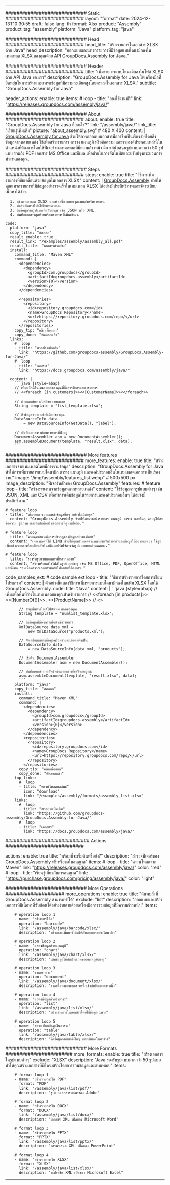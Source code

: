 



---
############################# Static ############################
layout: "format"
date:  2024-12-13T10:30:55
draft: false
lang: th
format: Xlsx
product: "Assembly"
product_tag: "assembly"
platform: "Java"
platform_tag: "java"

############################# Head ############################
head_title: "สร้างรายการในเอกสาร XLSX ด้วย Java"
head_description: "ออกแบบและแทรกรายการที่มีข้อมูลแบบไดนามิกลงในเทมเพลต XLSX ของคุณด้วย API GroupDocs.Assembly for Java."

############################# Header ############################
title: "เพิ่มรายการแบบไดนามิกลงในไฟล์ XLSX ด้วย API Java ของเรา" 
description: "GroupDocs.Assembly for Java ให้เครื่องมือที่ยืดหยุ่นในการสร้างและแทรกข้อมูลที่มีความละเอียดสูงโดยตรงลงในเอกสาร XLSX."
subtitle: "GroupDocs.Assembly for Java" 

header_actions:
  enable: true
  items:
    #  loop
    - title: "ลองใช้งานฟรี"
      link: "https://releases.groupdocs.com/assembly/java/"
      
############################# About ############################
about:
    enable: true
    title: "GroupDocs.Assembly for Java คืออะไร?"
    link: "/assembly/java/"
    link_title: "เรียนรู้เพิ่มเติม"
    picture: "about_assembly.svg" # 480 X 400
    content: |
       [GroupDocs.Assembly for Java](/assembly/java/) ช่วยให้การออกแบบเอกสารมืออาชีพเป็นเรื่องง่ายโดยดึงข้อมูลจากหลายแหล่ง ใช้เพื่อสร้างรายการ ตาราง แผนภูมิ หรือข้อความ และวางองค์ประกอบเหล่านี้ในตำแหน่งที่ต้องการโดยใช้ฟีเจอร์ของเทมเพลตที่มีความก้าวหน้า มีการสนับสนุนรูปแบบมากกว่า 50 รูปแบบ รวมถึง PDF เอกสาร MS Office และอีเมล เพื่อช่วยในการอัตโนมัตและปรับปรุงกระบวนการทำงานของคุณ.

############################# Steps ############################
steps:
    enable: true
    title: "วิธีการเพิ่มรายการที่ขับเคลื่อนด้วยข้อมูลในเอกสาร XLSX"
    content: |
      [GroupDocs.Assembly](/assembly/java/) ช่วยให้คุณแทรกรายการที่มีข้อมูลอย่างรวดเร็วในเทมเพลต XLSX ได้อย่างมีประสิทธิภาพและจัดระเบียบเนื้อหาได้ง่าย.
      
      1. สร้างเทมเพลต XLSX และทำเครื่องหมายจุดแทนสำหรับรายการ.
      2. ตั้งค่าเส้นทางไฟล์ไปยังเทมเพลต.
      3. ดึงข้อมูลจากรูปแบบที่สนับสนุน เช่น JSON หรือ XML.
      4. บันทึกเอกสารสุดท้ายพร้อมรายการที่เพิ่มเข้ามา.
   
    code:
      platform: "java"
      copy_title: "คัดลอก"
      result_enable: true
      result_link: "/examples/assembly/assembly_all.pdf"
      result_title: "เอกสารตัวอย่าง"
      install:
        command_title: "Maven XML"
        command: |
          <dependencies>
            <dependency>
              <groupId>com.groupdocs</groupId>
              <artifactId>groupdocs-assembly</artifactId>
              <version>{0}</version>
            </dependency>
          </dependencies>

          <repositories>
            <repository>
              <id>repository.groupdocs.com</id>
              <name>GroupDocs Repository</name>
              <url>https://repository.groupdocs.com/repo/</url>
            </repository>
          </repositories>
        copy_tip: "คลิกเพื่อลอก"
        copy_done: "คัดลอกแล้ว"
      links:
        #  loop
        - title: "ตัวอย่างเพิ่มเติม"
          link: "https://github.com/groupdocs-assembly/GroupDocs.Assembly-for-Java/"
        #  loop
        - title: "เอกสาร"
          link: "https://docs.groupdocs.com/assembly/java/"
          
      content: |
        ```java {style=abap}
        // เพิ่มแท็กนี้ในเทมเพลตของคุณที่ซึ่งควรมีการแสดงรายการ
        // <<foreach [in customers]>><<[CustomerName]>><</foreach>>

        // กำหนดเส้นทางไฟล์ของเทมเพลต
        String template = "list_template.xlsx";

        // ดึงข้อมูลจากแหล่งที่เลือกของคุณ
        DataSourceInfo data 
            = new DataSourceInfo(GetData(), "label");

        // บันทึกเอกสารพร้อมรายการที่ฝังอยู่
        DocumentAssembler asm = new DocumentAssembler();
        asm.assembleDocument(template, "result.xlsx", data);
        ```           

############################# More features ############################
more_features:
  enable: true
  title: "สร้างเอกสารจากเทมเพลตโดยมีการรวมข้อมูล"
  description: "GroupDocs.Assembly for Java ทำให้การเพิ่มรายการแบบไดนามิก ตาราง แผนภูมิ และองค์ประกอบอื่นในเทมเพลตเอกสารเป็นเรื่องง่าย."
  image: "/img/assembly/features_list.webp" # 500x500 px
  image_description: "ฟีเจอร์หลักของ GroupDocs.Assembly"
  features:
    # feature loop
    - title: "สร้างรายงานจากข้อมูลหลากหลายแหล่ง"
      content: "ใช้ข้อมูลจากรูปแบบต่างๆ เช่น JSON, XML และ CSV เพื่อทำการเติมข้อมูลในรายการและองค์ประกอบอื่นๆ ได้อย่างมีประสิทธิภาพ."

    # feature loop
    - title: "เพิ่มรายการและแหล่งข้อมูลอื่นๆ อย่างไม่มีสะดุด"
      content: "GroupDocs.Assembly ช่วยให้สามารถฝังรายการ แผนภูมิ ตาราง และอื่นๆ ควบคู่ไปกับข้อความ รูปภาพ และลิงก์เพื่อสร้างเอกสารที่ดูน่าเชื่อถือ."

    # feature loop
    - title: "ควบคุมตำแหน่งการปรากฏของข้อมูลอย่างแม่นยำ"
      content: "เทมเพลตที่ใช้ LINQ ช่วยให้คุณกำหนดตำแหน่งสำหรับรายการและข้อมูลได้อย่างแม่นยำ ใช้ลูปเพื่อสร้างรายการที่ละเอียดอัตโนมัติและปรับใช้การจัดรูปแบบแบบกำหนดเอง."

    # feature loop
    - title: "รองรับรูปแบบเอกสารที่หลากหลาย"
      content: "สร้างหรือแก้ไขไฟล์ในรูปแบบต่างๆ เช่น MS Office, PDF, OpenOffice, HTML และอีเมล รวมเนื้อหาจากเอกสารหลายไฟล์ตามที่ต้องการ."
      
  code_samples_ext:
    # code sample ext loop
    - title: "วิธีการสร้างรายการโดยการเขียนโปรแกรม"
      content: |
        ตัวอย่างนี้แสดงวิธีการเพิ่มรายการแบบไดนามิกลงในแฟ้ม XLSX โดยใช้ GroupDocs.Assembly.
      code:
        title: "Java"
        content: |
          ```java {style=abap}
          // เพิ่มแท็กพื้นที่ว่างในเทมเพลตของคุณสำหรับรายการ
          // <<foreach [in products]>><<[NumberOf()]>>. <<[ProductName]>>
          // <</foreach>>

          // ระบุเส้นทางไฟล์ไปยังเทมเพลตของคุณ
          String template = "numlist_template.xlsx";

          // ดึงข้อมูลที่ต้องการเพื่อนำเข้ารายการ
          XmlDataSource data_xml =
              new XmlDataSource("products.xml");

          // จัดเตรียมแหล่งข้อมูลพร้อมรายละเอียดที่จำเป็น
          DataSourceInfo data 
              = new DataSourceInfo(data_xml, "products");

          // เริ่มต้น DocumentAssembler
          DocumentAssembler asm = new DocumentAssembler();

          // บันทึกเอกสารผลลัพธ์พร้อมรายการที่เสร็จสมบูรณ์
          asm.assembleDocument(template, "result.xlsx", data);
          ```
        platform: "java"
        copy_title: "คัดลอก"
        install:
          command_title: "Maven XML"
          command: |
            <dependencies>
              <dependency>
                <groupId>com.groupdocs</groupId>
                <artifactId>groupdocs-assembly</artifactId>
                <version>{0}</version>
              </dependency>
            </dependencies>
            <repositories>
              <repository>
                <id>repository.groupdocs.com</id>
                <name>GroupDocs Repository</name>
                <url>https://repository.groupdocs.com/repo/</url>
              </repository>
            </repositories>
          copy_tip: "คลิกเพื่อลอก"
          copy_done: "คัดลอกแล้ว"
        top_links:
          #  loop
          - title: "ดาวน์โหลดผลลัพธ์"
            icon: "download"
            link: "/examples/assembly/formats/assembly_list.xlsx"
        links:
          #  loop
          - title: "ตัวอย่างเพิ่มเติม"
            link: "https://github.com/groupdocs-assembly/GroupDocs.Assembly-for-Java/"
          #  loop
          - title: "เอกสาร"
            link: "https://docs.groupdocs.com/assembly/java/"
            

            


############################## Actions ############################

actions:
  enable: true
  title: "พร้อมที่จะเริ่มต้นหรือยัง?"
  description: "สำรวจฟีเจอร์ของ GroupDocs.Assembly ฟรี หรือขอใบอนุญาต"
  items:
    #  loop
    - title: "ดาวน์โหลดจาก Maven"
      link: "https://releases.groupdocs.com/assembly/java/"
      color: "red"
        #  loop
    - title: "เรียนรู้เกี่ยวกับการอนุญาต"
      link: "https://purchase.groupdocs.com/pricing/assembly/java/"
      color: "light"


############################# More Operations #####################
more_operations:
    enable: true
    title: "ค้นพบสิ่งที่ GroupDocs.Assembly สามารถทำได้"
    exclude: "list"
    description: "ออกแบบและสร้างเอกสารที่มีเนื้อหาที่ซับซ้อนได้อย่างง่ายดายด้วยเครื่องมือการรวมข้อมูลที่มีความก้าวหน้า."
    items: 
          
        # operation loop 1
        - name: "สร้างบาร์โค้ด"
          operation: "barcode"
          link: "/assembly/java/barcode/xlsx/"
          description: "สร้างและเพิ่มบาร์โค้ดให้กับเอกสารอย่างไดนามิก"

        # operation loop 2
        - name: "แสดงข้อมูลด้วยแผนภูมิ"
          operation: "chart"
          link: "/assembly/java/chart/xlsx/"
          description: "เติมข้อมูลให้กับประเภทของแผนภูมิต่างๆ"

        # operation loop 3
        - name: "รวมเอกสาร"
          operation: "document"
          link: "/assembly/java/document/xlsx/"
          description: "รวมเนื้อหาของเอกสารหนึ่งเข้ากับอีกเอกสารหนึ่ง"

        # operation loop 4
        - name: "แสดงข้อมูลด้วยรายการ"
          operation: "list"
          link: "/assembly/java/list/xlsx/"
          description: "สร้างรายการในเอกสารโดยใช้ข้อมูลเฉพาะ"

        # operation loop 5
        - name: "จัดระเบียบข้อมูลในตาราง"
          operation: "table"
          link: "/assembly/java/table/xlsx/"
          description: "ดึงข้อมูลจากแหล่งใดๆ และเติมลงในตาราง"
         
          
############################# More Formats ########################
more_formats:
    enable: true
    title: "สร้างเอกสารในรูปแบบต่างๆ"
    exclude: "XLSX"
    description: "Java รองรับรูปแบบมากกว่า 50 รูปแบบ ทำให้คุณสร้างเอกสารที่มีโครงสร้างโดยการรวมข้อมูลและเทมเพลต."
    items: 
          
        # format loop 1
        - name: "สร้างรายการใน PDF"
          format: "PDF"
          link: "/assembly/java/list/pdf/"
          description: "รูปแบบเอกสารพกพาของ Adobe"
          
        # format loop 2
        - name: "สร้างรายการใน DOCX"
          format: "DOCX"
          link: "/assembly/java/list/docx/"
          description: "เอกสาร XML เปิดของ Microsoft Word"
          
        # format loop 3
        - name: "สร้างรายการใน PPTX"
          format: "PPTX"
          link: "/assembly/java/list/pptx/"
          description: "การนำเสนอ XML เปิดของ PowerPoint"
          
        # format loop 4
        - name: "สร้างรายการใน XLSX"
          format: "XLSX"
          link: "/assembly/java/list/xlsx/"
          description: "สเปรดชีต XML เปิดของ Microsoft Excel"


          

---